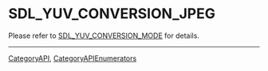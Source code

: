 # SDL_YUV_CONVERSION_JPEG

Please refer to [SDL_YUV_CONVERSION_MODE](SDL_YUV_CONVERSION_MODE) for details.

----
[CategoryAPI](CategoryAPI), [CategoryAPIEnumerators](CategoryAPIEnumerators)

